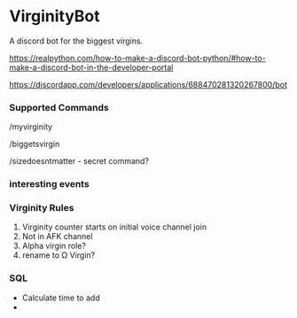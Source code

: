 # VirginityBot

A discord bot for the biggest virgins.

https://realpython.com/how-to-make-a-discord-bot-python/#how-to-make-a-discord-bot-in-the-developer-portal

https://discordapp.com/developers/applications/688470281320267800/bot

### Supported Commands

/myvirginity

/biggetsvirgin

/sizedoesntmatter - secret command?

### interesting events

### Virginity Rules

1. Virginity counter starts on initial voice channel join
2. Not in AFK channel
3. Alpha virgin role?
4. rename to Ω Virgin?


### SQL 

- Calculate time to add
- 